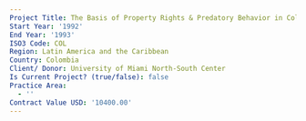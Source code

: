 ```yaml
---
Project Title: The Basis of Property Rights & Predatory Behavior in Colombia
Start Year: '1992'
End Year: '1993'
ISO3 Code: COL
Region: Latin America and the Caribbean
Country: Colombia
Client/ Donor: University of Miami North-South Center
Is Current Project? (true/false): false
Practice Area:
  - ''
Contract Value USD: '10400.00'
---
```

